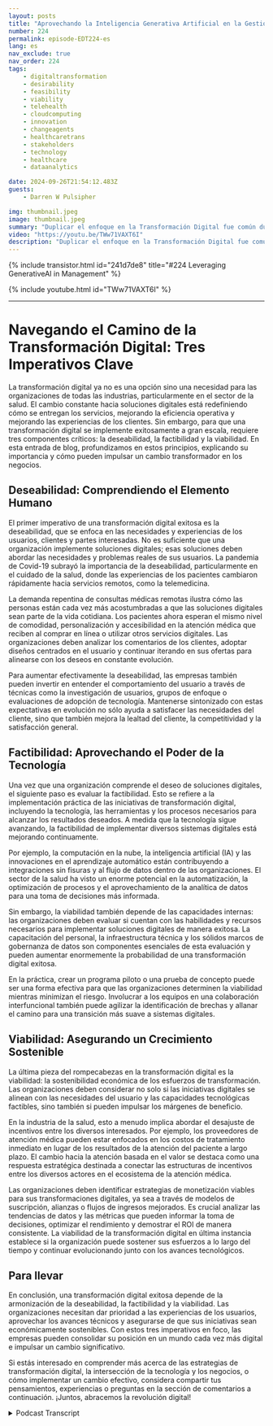 ```yaml
---
layout: posts
title: "Aprovechando la Inteligencia Generativa Artificial en la Gestión"
number: 224
permalink: episode-EDT224-es
lang: es
nav_exclude: true
nav_order: 224
tags:
    - digitaltransformation
    - desirability
    - feasibility
    - viability
    - telehealth
    - cloudcomputing
    - innovation
    - changeagents
    - healthcaretrans
    - stakeholders
    - technology
    - healthcare
    - dataanalytics

date: 2024-09-26T21:54:12.483Z
guests:
    - Darren W Pulsipher

img: thumbnail.jpeg
image: thumbnail.jpeg
summary: "Duplicar el enfoque en la Transformación Digital fue común durante la pandemia de COVID, y fue crítico para la supervivencia. La adopción de tecnología que estaba planeada para tres años ocurrió en tres semanas. ¿Por qué es eso? Consulta el último episodio, en el que Darren entrevista a Rajan Kohli, CEO de CitiusTech, y descubren los tres factores que obstaculizan la Transformación Digital."
video: "https://youtu.be/TWw71VAXT6I"
description: "Duplicar el enfoque en la Transformación Digital fue común durante la pandemia de COVID, y fue crítico para la supervivencia. La adopción de tecnología que estaba planeada para tres años ocurrió en tres semanas. ¿Por qué es eso? Consulta el último episodio, en el que Darren entrevista a Rajan Kohli, CEO de CitiusTech, y descubren los tres factores que obstaculizan la Transformación Digital."
---
```


<div>
{% include transistor.html id="241d7de8" title="#224 Leveraging GenerativeAI in Management" %}

{% include youtube.html id="TWw71VAXT6I" %}
</div>

---

# Navegando el Camino de la Transformación Digital: Tres Imperativos Clave

La transformación digital ya no es una opción sino una necesidad para las organizaciones de todas las industrias, particularmente en el sector de la salud. El cambio constante hacia soluciones digitales está redefiniendo cómo se entregan los servicios, mejorando la eficiencia operativa y mejorando las experiencias de los clientes. Sin embargo, para que una transformación digital se implemente exitosamente a gran escala, requiere tres componentes críticos: la deseabilidad, la factibilidad y la viabilidad. En esta entrada de blog, profundizamos en estos principios, explicando su importancia y cómo pueden impulsar un cambio transformador en los negocios.

## Deseabilidad: Comprendiendo el Elemento Humano

El primer imperativo de una transformación digital exitosa es la deseabilidad, que se enfoca en las necesidades y experiencias de los usuarios, clientes y partes interesadas. No es suficiente que una organización implemente soluciones digitales; esas soluciones deben abordar las necesidades y problemas reales de sus usuarios. La pandemia de Covid-19 subrayó la importancia de la deseabilidad, particularmente en el cuidado de la salud, donde las experiencias de los pacientes cambiaron rápidamente hacia servicios remotos, como la telemedicina.

La demanda repentina de consultas médicas remotas ilustra cómo las personas están cada vez más acostumbradas a que las soluciones digitales sean parte de la vida cotidiana. Los pacientes ahora esperan el mismo nivel de comodidad, personalización y accesibilidad en la atención médica que reciben al comprar en línea o utilizar otros servicios digitales. Las organizaciones deben analizar los comentarios de los clientes, adoptar diseños centrados en el usuario y continuar iterando en sus ofertas para alinearse con los deseos en constante evolución.

Para aumentar efectivamente la deseabilidad, las empresas también pueden invertir en entender el comportamiento del usuario a través de técnicas como la investigación de usuarios, grupos de enfoque o evaluaciones de adopción de tecnología. Mantenerse sintonizado con estas expectativas en evolución no sólo ayuda a satisfacer las necesidades del cliente, sino que también mejora la lealtad del cliente, la competitividad y la satisfacción general.

## Factibilidad: Aprovechando el Poder de la Tecnología

Una vez que una organización comprende el deseo de soluciones digitales, el siguiente paso es evaluar la factibilidad. Esto se refiere a la implementación práctica de las iniciativas de transformación digital, incluyendo la tecnología, las herramientas y los procesos necesarios para alcanzar los resultados deseados. A medida que la tecnología sigue avanzando, la factibilidad de implementar diversos sistemas digitales está mejorando continuamente.

Por ejemplo, la computación en la nube, la inteligencia artificial (IA) y las innovaciones en el aprendizaje automático están contribuyendo a integraciones sin fisuras y al flujo de datos dentro de las organizaciones. El sector de la salud ha visto un enorme potencial en la automatización, la optimización de procesos y el aprovechamiento de la analítica de datos para una toma de decisiones más informada.

Sin embargo, la viabilidad también depende de las capacidades internas: las organizaciones deben evaluar si cuentan con las habilidades y recursos necesarios para implementar soluciones digitales de manera exitosa. La capacitación del personal, la infraestructura técnica y los sólidos marcos de gobernanza de datos son componentes esenciales de esta evaluación y pueden aumentar enormemente la probabilidad de una transformación digital exitosa.

En la práctica, crear un programa piloto o una prueba de concepto puede ser una forma efectiva para que las organizaciones determinen la viabilidad mientras minimizan el riesgo. Involucrar a los equipos en una colaboración interfuncional también puede agilizar la identificación de brechas y allanar el camino para una transición más suave a sistemas digitales.

## Viabilidad: Asegurando un Crecimiento Sostenible

La última pieza del rompecabezas en la transformación digital es la viabilidad: la sostenibilidad económica de los esfuerzos de transformación. Las organizaciones deben considerar no solo si las iniciativas digitales se alinean con las necesidades del usuario y las capacidades tecnológicas factibles, sino también si pueden impulsar los márgenes de beneficio.

En la industria de la salud, esto a menudo implica abordar el desajuste de incentivos entre los diversos interesados. Por ejemplo, los proveedores de atención médica pueden estar enfocados en los costos de tratamiento inmediato en lugar de los resultados de la atención del paciente a largo plazo. El cambio hacia la atención basada en el valor se destaca como una respuesta estratégica destinada a conectar las estructuras de incentivos entre los diversos actores en el ecosistema de la atención médica.

Las organizaciones deben identificar estrategias de monetización viables para sus transformaciones digitales, ya sea a través de modelos de suscripción, alianzas o flujos de ingresos mejorados. Es crucial analizar las tendencias de datos y las métricas que pueden informar la toma de decisiones, optimizar el rendimiento y demostrar el ROI de manera consistente. La viabilidad de la transformación digital en última instancia establece si la organización puede sostener sus esfuerzos a lo largo del tiempo y continuar evolucionando junto con los avances tecnológicos.

## Para llevar

En conclusión, una transformación digital exitosa depende de la armonización de la deseabilidad, la factibilidad y la viabilidad. Las organizaciones necesitan dar prioridad a las experiencias de los usuarios, aprovechar los avances técnicos y asegurarse de que sus iniciativas sean económicamente sostenibles. Con estos tres imperativos en foco, las empresas pueden consolidar su posición en un mundo cada vez más digital e impulsar un cambio significativo.

Si estás interesado en comprender más acerca de las estrategias de transformación digital, la intersección de la tecnología y los negocios, o cómo implementar un cambio efectivo, considera compartir tus pensamientos, experiencias o preguntas en la sección de comentarios a continuación. ¡Juntos, abracemos la revolución digital!



<details>
<summary> Podcast Transcript </summary>

<p></p>

</details>

